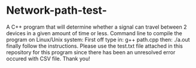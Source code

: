 # Network-path-test-
A C++ program that will determine whether a signal can travel between 2 devices in a given amount of time or less. 
Command line to compile the program on Linux/Unix system:
First off type in: 
  g++ path.cpp
then:
  ./a.out
finally follow the instructions. Please use the test.txt file attached in this repository for this program since there has been an unresolved error occured with CSV file. Thank you!
